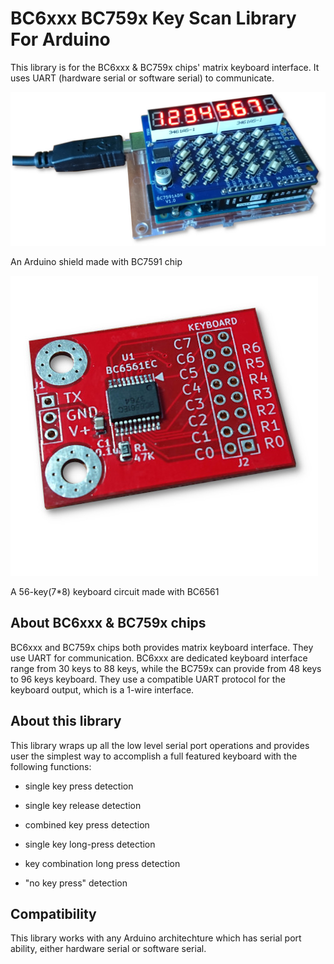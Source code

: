 # BC6xxx BC759x Key Scan Library For Arduino

This library is for the BC6xxx & BC759x chips' matrix keyboard interface. It uses UART (hardware serial or software serial) to communicate.

<img src="assets/img_shield1.jpg" alt="An Arduino shield made with BC7591" title="An Arduino shield made with BC7591">

An Arduino shield made with BC7591 chip

<img src="assets/bc6561_board.jpg" alt="A 56-key(7*8) keyboard circuit made with BC6561" title="A 56-key(7*8) keyboard circuit made with BC6561">

A 56-key(7*8) keyboard circuit made with BC6561

## About BC6xxx & BC759x chips

BC6xxx and BC759x chips both provides matrix keyboard interface. They use UART for communication. BC6xxx are dedicated keyboard interface range from 30 keys to 88 keys, while the BC759x can provide from 48 keys to 96 keys keyboard. They use a compatible UART protocol for the keyboard output, which is a 1-wire interface.

## About this library

This library wraps up all the low level serial port operations and provides user the simplest way to accomplish a full featured keyboard with the following functions:

- single key press detection

- single key release detection

- combined key press detection

- single key long-press detection

- key combination long press detection

- "no key press" detection

## Compatibility

This library works with any Arduino architechture which has serial port ability, either hardware serial or software serial.
